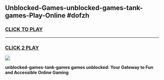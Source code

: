 
## Unblocked-Games-unblocked-games-tank-games-Play-Online #dofzh
<h3>
<a href="https://news.freeplayer.one?title=unblocked-games-tank-games&ref=3">CLICK TO PLAY</a></h3>
<hr>

<h3>
<a href="https://news.freeplayer.one?title=unblocked-games-tank-games&ref=3">CLICK 2 PLAY</a>
  
</h3>

<a href="https://news.freeplayer.one?title=unblocked-games-tank-games&ref=3"><img src="https://clearcache.store/games.png"></a>


**unblocked-games-tank-games games unblocked: Your Gateway to Fun and Accessible Online Gaming**
